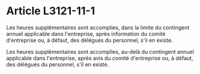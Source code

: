 # Article L3121-11-1

Les heures supplémentaires sont accomplies, dans la limite du contingent annuel applicable dans l'entreprise, après information du comité d'entreprise ou, à défaut, des délégués du personnel, s'il en existe. 
  
   
Les heures supplémentaires sont accomplies, au-delà du contingent annuel applicable dans l'entreprise, après avis du comité d'entreprise ou, à défaut, des délégués du personnel, s'il en existe.